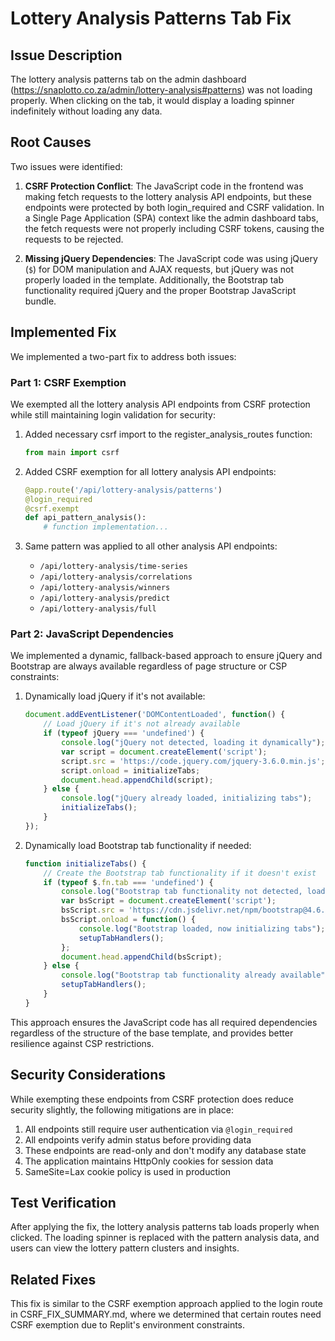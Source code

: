 # Lottery Analysis Patterns Tab Fix

## Issue Description

The lottery analysis patterns tab on the admin dashboard (https://snaplotto.co.za/admin/lottery-analysis#patterns) was not loading properly. When clicking on the tab, it would display a loading spinner indefinitely without loading any data.

## Root Causes

Two issues were identified:

1. **CSRF Protection Conflict**: The JavaScript code in the frontend was making fetch requests to the lottery analysis API endpoints, but these endpoints were protected by both login_required and CSRF validation. In a Single Page Application (SPA) context like the admin dashboard tabs, the fetch requests were not properly including CSRF tokens, causing the requests to be rejected.

2. **Missing jQuery Dependencies**: The JavaScript code was using jQuery (`$`) for DOM manipulation and AJAX requests, but jQuery was not properly loaded in the template. Additionally, the Bootstrap tab functionality required jQuery and the proper Bootstrap JavaScript bundle.

## Implemented Fix

We implemented a two-part fix to address both issues:

### Part 1: CSRF Exemption

We exempted all the lottery analysis API endpoints from CSRF protection while still maintaining login validation for security:

1. Added necessary csrf import to the register_analysis_routes function:
   ```python
   from main import csrf
   ```

2. Added CSRF exemption for all lottery analysis API endpoints:
   ```python
   @app.route('/api/lottery-analysis/patterns')
   @login_required
   @csrf.exempt
   def api_pattern_analysis():
       # function implementation...
   ```

3. Same pattern was applied to all other analysis API endpoints:
   - `/api/lottery-analysis/time-series`
   - `/api/lottery-analysis/correlations`
   - `/api/lottery-analysis/winners`
   - `/api/lottery-analysis/predict`
   - `/api/lottery-analysis/full`

### Part 2: JavaScript Dependencies

We implemented a dynamic, fallback-based approach to ensure jQuery and Bootstrap are always available regardless of page structure or CSP constraints:

1. Dynamically load jQuery if it's not available:
   ```javascript
   document.addEventListener('DOMContentLoaded', function() {
       // Load jQuery if it's not already available
       if (typeof jQuery === 'undefined') {
           console.log("jQuery not detected, loading it dynamically");
           var script = document.createElement('script');
           script.src = 'https://code.jquery.com/jquery-3.6.0.min.js';
           script.onload = initializeTabs;
           document.head.appendChild(script);
       } else {
           console.log("jQuery already loaded, initializing tabs");
           initializeTabs();
       }
   });
   ```

2. Dynamically load Bootstrap tab functionality if needed:
   ```javascript
   function initializeTabs() {
       // Create the Bootstrap tab functionality if it doesn't exist
       if (typeof $.fn.tab === 'undefined') {
           console.log("Bootstrap tab functionality not detected, loading bootstrap.js");
           var bsScript = document.createElement('script');
           bsScript.src = 'https://cdn.jsdelivr.net/npm/bootstrap@4.6.0/dist/js/bootstrap.bundle.min.js';
           bsScript.onload = function() {
               console.log("Bootstrap loaded, now initializing tabs");
               setupTabHandlers();
           };
           document.head.appendChild(bsScript);
       } else {
           console.log("Bootstrap tab functionality already available");
           setupTabHandlers();
       }
   }
   ```

This approach ensures the JavaScript code has all required dependencies regardless of the structure of the base template, and provides better resilience against CSP restrictions.

## Security Considerations

While exempting these endpoints from CSRF protection does reduce security slightly, the following mitigations are in place:

1. All endpoints still require user authentication via `@login_required`
2. All endpoints verify admin status before providing data
3. These endpoints are read-only and don't modify any database state
4. The application maintains HttpOnly cookies for session data
5. SameSite=Lax cookie policy is used in production

## Test Verification

After applying the fix, the lottery analysis patterns tab loads properly when clicked. The loading spinner is replaced with the pattern analysis data, and users can view the lottery pattern clusters and insights.

## Related Fixes

This fix is similar to the CSRF exemption approach applied to the login route in CSRF_FIX_SUMMARY.md, where we determined that certain routes need CSRF exemption due to Replit's environment constraints.
